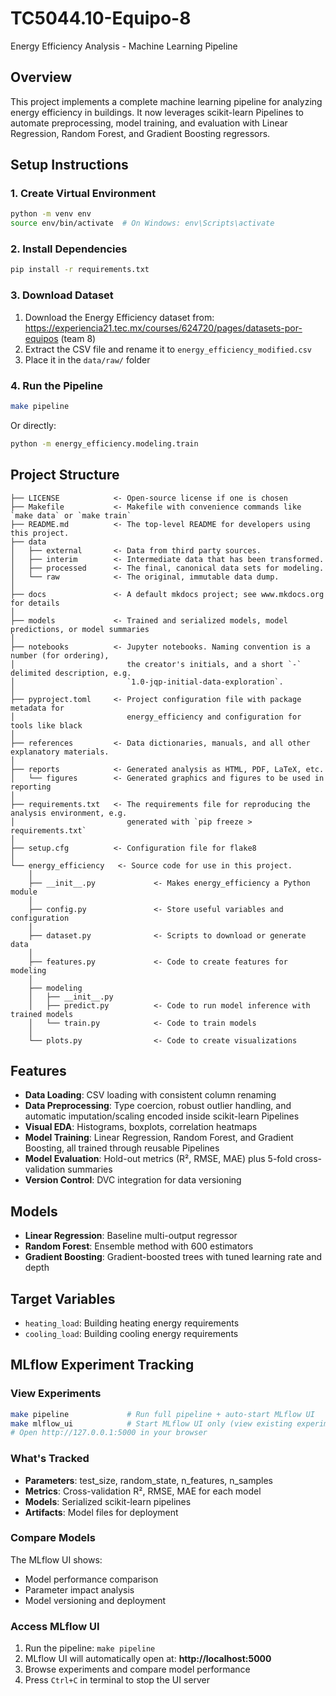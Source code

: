 # TC5044.10-Equipo-8
Energy Efficiency Analysis - Machine Learning Pipeline

## Overview
This project implements a complete machine learning pipeline for analyzing energy efficiency in buildings. It now leverages scikit-learn Pipelines to automate preprocessing, model training, and evaluation with Linear Regression, Random Forest, and Gradient Boosting regressors.

## Setup Instructions

### 1. Create Virtual Environment
```bash
python -m venv env
source env/bin/activate  # On Windows: env\Scripts\activate
```

### 2. Install Dependencies
```bash
pip install -r requirements.txt
```

### 3. Download Dataset
1. Download the Energy Efficiency dataset from: https://experiencia21.tec.mx/courses/624720/pages/datasets-por-equipos (team 8)
2. Extract the CSV file and rename it to `energy_efficiency_modified.csv`
3. Place it in the `data/raw/` folder

### 4. Run the Pipeline
```bash
make pipeline
```

Or directly:
```bash
python -m energy_efficiency.modeling.train
```

## Project Structure
```
├── LICENSE            <- Open-source license if one is chosen
├── Makefile           <- Makefile with convenience commands like `make data` or `make train`
├── README.md          <- The top-level README for developers using this project.
├── data
│   ├── external       <- Data from third party sources.
│   ├── interim        <- Intermediate data that has been transformed.
│   ├── processed      <- The final, canonical data sets for modeling.
│   └── raw            <- The original, immutable data dump.
│
├── docs               <- A default mkdocs project; see www.mkdocs.org for details
│
├── models             <- Trained and serialized models, model predictions, or model summaries
│
├── notebooks          <- Jupyter notebooks. Naming convention is a number (for ordering),
│                         the creator's initials, and a short `-` delimited description, e.g.
│                         `1.0-jqp-initial-data-exploration`.
│
├── pyproject.toml     <- Project configuration file with package metadata for 
│                         energy_efficiency and configuration for tools like black
│
├── references         <- Data dictionaries, manuals, and all other explanatory materials.
│
├── reports            <- Generated analysis as HTML, PDF, LaTeX, etc.
│   └── figures        <- Generated graphics and figures to be used in reporting
│
├── requirements.txt   <- The requirements file for reproducing the analysis environment, e.g.
│                         generated with `pip freeze > requirements.txt`
│
├── setup.cfg          <- Configuration file for flake8
│
└── energy_efficiency   <- Source code for use in this project.
    │
    ├── __init__.py             <- Makes energy_efficiency a Python module
    │
    ├── config.py               <- Store useful variables and configuration
    │
    ├── dataset.py              <- Scripts to download or generate data
    │
    ├── features.py             <- Code to create features for modeling
    │
    ├── modeling                
    │   ├── __init__.py 
    │   ├── predict.py          <- Code to run model inference with trained models          
    │   └── train.py            <- Code to train models
    │
    └── plots.py                <- Code to create visualizations
```

## Features
- **Data Loading**: CSV loading with consistent column renaming
- **Data Preprocessing**: Type coercion, robust outlier handling, and automatic imputation/scaling encoded inside scikit-learn Pipelines
- **Visual EDA**: Histograms, boxplots, correlation heatmaps
- **Model Training**: Linear Regression, Random Forest, and Gradient Boosting, all trained through reusable Pipelines
- **Model Evaluation**: Hold-out metrics (R², RMSE, MAE) plus 5-fold cross-validation summaries
- **Version Control**: DVC integration for data versioning

## Models
- **Linear Regression**: Baseline multi-output regressor
- **Random Forest**: Ensemble method with 600 estimators
- **Gradient Boosting**: Gradient-boosted trees with tuned learning rate and depth

## Target Variables
- `heating_load`: Building heating energy requirements
- `cooling_load`: Building cooling energy requirements

## MLflow Experiment Tracking

### View Experiments
```bash
make pipeline             # Run full pipeline + auto-start MLflow UI
make mlflow_ui            # Start MLflow UI only (view existing experiments)
# Open http://127.0.0.1:5000 in your browser
```

### What's Tracked
- **Parameters**: test_size, random_state, n_features, n_samples
- **Metrics**: Cross-validation R², RMSE, MAE for each model
- **Models**: Serialized scikit-learn pipelines
- **Artifacts**: Model files for deployment

### Compare Models
The MLflow UI shows:
- Model performance comparison
- Parameter impact analysis  
- Model versioning and deployment

### Access MLflow UI
1. Run the pipeline: `make pipeline`
2. MLflow UI will automatically open at: **http://localhost:5000**
3. Browse experiments and compare model performance
4. Press `Ctrl+C` in terminal to stop the UI server
